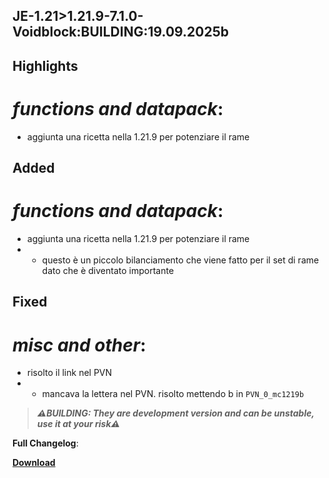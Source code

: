 ## JE-1.21>1.21.9-7.1.0-Voidblock:BUILDING:19.09.2025b

## Highlights

# _functions and datapack_:

- aggiunta una ricetta nella 1.21.9 per potenziare il rame

## Added

# _functions and datapack_:

- aggiunta una ricetta nella 1.21.9 per potenziare il rame
- - questo è un piccolo bilanciamento che viene fatto per il set di rame dato che è diventato importante

## Fixed

# _misc and other_:

- risolto il link nel PVN
- - mancava la lettera nel PVN. risolto mettendo b in ```PVN_0_mc1219b```

> _**⚠️BUILDING: They are development version and can be unstable, use it at your risk⚠️**_

**Full Changelog**:

[**Download**]()